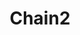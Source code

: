 ---
title: Chain2
date: 
draft: false

# descripcion
description : Pulsera en plata 925. No regulable

materials: Plata 925

color: 

dimensions: Largo 18,5 no regulable

code: 03-09-0861

type: "Pulseras"

categories: []

price: $10.760,00

price_eftvo: $9.150,00

# Images
# first image will be shown in the product page
images:
  # - image: "images/path_to_image"
  # La ubicacion de las imagenes es imagenes/Pulseras/Pulseras.Plata/03-09-0861-chain2
  - image: "./images/pulseras/plata/03-09-0861-chain2_a.jpg"
  - image: "./images/pulseras/plata/03-09-0861-chain2_b.jpg"
---